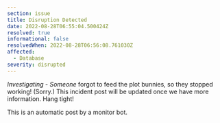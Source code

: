 ```yaml
---
section: issue
title: Disruption Detected
date: 2022-08-28T06:55:04.500424Z
resolved: true
informational: false
resolvedWhen: 2022-08-28T06:56:08.761030Z
affected:
  - Database
severity: disrupted
---
```

*Investigating* - _Someone_ forgot to feed the plot bunnies, so they stopped working! (Sorry.) This incident post will be updated once we have more information. Hang tight!

This is an automatic post by a monitor bot.
        